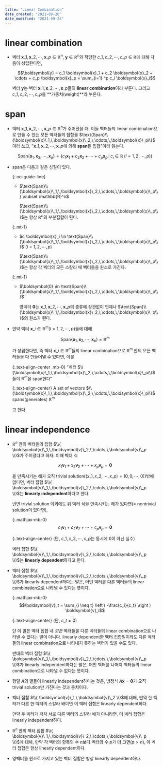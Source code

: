 ```yaml
---
title: "Linear Combination"
date_created: "2021-09-20"
date_modified: "2021-09-24"
---
```


# linear combination

<ul class="no-guide-line">

<li><div markdown="block">

벡터 $\boldsymbol{x}\_1,\,\boldsymbol{x}\_2,\,\cdots,\,\boldsymbol{x}\_p \in \mathbb{R}^n$, $\boldsymbol{y} \in \mathbb{R}^n$와 적당한 $c\_1,\,c\_2,\,\cdots,\,c\_p \in \mathbb{R}$에 대해 다음이 성립한다면,

$$\boldsymbol{y} = c_1 \boldsymbol{x}_1 + c_2 \boldsymbol{x}_2 + \cdots + c_p \boldsymbol{x}_p = \sum_{i=1} ^p c_i \boldsymbol{x}_i$$

벡터 $\boldsymbol{y}$는 벡터 $\boldsymbol{x}\_1,\,\boldsymbol{x}\_2,\,\cdots,\,\boldsymbol{x}\_p$들의 **linear combination**이라 부른다. 그리고 $c\_1,\,c\_2,\,\cdots,\,c\_p$를 **가중치(weight)**라 부른다.

</div></li>

</ul>

# span

<ul class="no-guide-line">

<li><div markdown="block">

벡터 $\boldsymbol{x}\_1,\,\boldsymbol{x}\_2,\,\cdots,\,\boldsymbol{x}\_p \in \mathbb{R}^n$가 주어졌을 때, 이들 벡터들의 linear combination으로 만들 수 있는 모든 벡터들의 집합을 $\text{Span}\\{\boldsymbol{x}\_1,\,\boldsymbol{x}\_2,\,\cdots,\,\boldsymbol{x}\_p\\}$이라 쓰고, "$\boldsymbol{x}\_1,\,\boldsymbol{x}\_2,\,\cdots,\,\boldsymbol{x}\_p$에 의해 **span**된 집합"이라 읽는다.

$$\text{Span}\{\boldsymbol{x}_1,\,\boldsymbol{x}_2,\,\cdots,\,\boldsymbol{x}_p\} = \{c_1 \boldsymbol{x}_1 + c_2 \boldsymbol{x}_2 + \cdots + c_p \boldsymbol{x}_p \,|\, c_i \in \mathbb{R}\,(i = 1,\,2,\,\cdots,\,p)\}$$

</div></li>

<li><div markdown="block">

span은 다음과 같은 성질이 있다.

{:.no-guide-line}
- $\text{Span}\\{\boldsymbol{x}\_1,\,\boldsymbol{x}\_2,\,\cdots,\,\boldsymbol{x}\_p\\} \subset \mathbb{R}^n$

  $\text{Span}\\{\boldsymbol{x}\_1,\,\boldsymbol{x}\_2,\,\cdots,\,\boldsymbol{x}\_p\\}$는 항상 $\mathbb{R}^n$의 부분집합이 된다.

{:.mt-1}
- $c \boldsymbol{x}_i \in \text{Span}\\{\boldsymbol{x}\_1,\,\boldsymbol{x}\_2,\,\cdots,\,\boldsymbol{x}\_p\\}$ ($i = 1,\,2,\,\cdots,\,p$)

  $\text{Span}\\{\boldsymbol{x}\_1,\,\boldsymbol{x}\_2,\,\cdots,\,\boldsymbol{x}\_p\\}$는 항상 각 벡터의 모든 스칼라 배 벡터들을 원소로 가진다.

{:.mt-1}
- $\boldsymbol{0} \in \text{Span}\\{\boldsymbol{x}\_1,\,\boldsymbol{x}\_2,\,\cdots,\,\boldsymbol{x}\_p\\}$

  영벡터 $\boldsymbol{0}$는 $\boldsymbol{x}\_1,\,\boldsymbol{x}\_2,\,\cdots,\,\boldsymbol{x}\_p$의 종류에 상관없이 언제나 $\text{Span}\\{\boldsymbol{x}\_1,\,\boldsymbol{x}\_2,\,\cdots,\,\boldsymbol{x}\_p\\}$의 원소가 된다.

</div></li>

<li><div markdown="block">

만약 벡터 $\boldsymbol{x}\_i \in \mathbb{R}^m$($i = 1,\,2,\,\cdots,\,p$)들에 대해

$$\text{Span}\{\boldsymbol{x}_1,\,\boldsymbol{x}_2,\,\cdots,\,\boldsymbol{x}_p\} = \mathbb{R}^m$$

가 성립한다면, 즉 벡터 $\boldsymbol{x}\_i \in \mathbb{R}^m$들의 linear combination으로 $\mathbb{R}^m$ 안의 모든 벡터들을 다 만들어낼 수 있다면, 이를

{:.text-align-center .mb-0}
"벡터 $\\{\boldsymbol{x}\_1,\,\boldsymbol{x}\_2,\,\cdots,\,\boldsymbol{x}\_p\\}$들이 $\mathbb{R}^m$을 span한다"

{:.text-align-center}
A set of vectors $\\{\boldsymbol{x}\_1,\,\boldsymbol{x}\_2,\,\cdots,\,\boldsymbol{x}\_p\\}$ spans(generates) $\mathbb{R}^m$

고 한다.

</div></li>

</ul>

# linear independence

<ul class="no-guide-line">

<li><div markdown="block">

$\mathbb{R}^n$ 안의 벡터들의 집합 $\\{ \boldsymbol{v}\_1,\,\boldsymbol{v}\_2,\,\cdots,\,\boldsymbol{v}\_p \\}$가 주어졌다고 하자. 이때 벡터 식

$$x_1 \boldsymbol{v}_1 + x_2 \boldsymbol{v}_2 + \cdots + x_p \boldsymbol{v}_p = \boldsymbol{0}$$

을 만족시키는 해가 오직 trivial solution($(x\_1,\,x\_2,\,\cdots,\,x\_p) = (0,\,0,\,\cdots,\,0)$)밖에 없다면, 벡터 집합 $\\{ \boldsymbol{v}\_1,\,\boldsymbol{v}\_2,\,\cdots,\,\boldsymbol{v}\_p \\}$는 **linearly independent**하다고 한다.

반면 trivial solution 이외에도 위 벡터 식을 만족시키는 해가 있다면(= nontrivial solution이 있다면),

{:.mathjax-mb-0}
$$c_1 \boldsymbol{v}_1 + c_2 \boldsymbol{v}_2 + \cdots + c_p \boldsymbol{v}_p = \boldsymbol{0}$$

{:.text-align-center}
(단, $c\_1,\,c\_2,\,\cdots,\,c\_p$는 동시에 0이 아닌 실수)

벡터 집합 $\\{ \boldsymbol{v}\_1,\,\boldsymbol{v}\_2,\,\cdots,\,\boldsymbol{v}\_p \\}$는 **linearly dependent**하다고 한다.

</div></li>

<li><div markdown="block">

벡터 집합 $\\{ \boldsymbol{v}\_1,\,\boldsymbol{v}\_2,\,\cdots,\,\boldsymbol{v}\_p \\}$가 linearly dependent하다는 말은, 어떤 벡터를 다른 벡터들의 linear combination으로 나타낼 수 있다는 뜻이다.

{:.mathjax-mb-0}
$$\boldsymbol{v}_t = \sum_{i \neq t} \left ( -\frac{c_i}{c_t} \right ) \boldsymbol{v}_i$$

{:.text-align-center}
(단, $c\_t \neq 0$)

단 이 말은 벡터 집합 내 *모든* 벡터들을 다른 벡터들의 linear combination으로 나타낼 수 있다는 말이 아니다. linearly dependent한 벡터 집합일지라도 다른 벡터들의 linear combination으로 나타내지 못하는 벡터가 있을 수도 있다.

반대로 벡터 집합 $\\{ \boldsymbol{v}\_1,\,\boldsymbol{v}\_2,\,\cdots,\,\boldsymbol{v}\_p \\}$가 linearly independent하다는 말은, 어떤 벡터를 나머지 벡터들의 linear combination으로 나타낼 수 없다는 뜻이다.

</div></li>

<li><div markdown="block">

행렬 $A$의 열들이 linearly independent하다는 것은, 방정식 $A\boldsymbol{x} = \boldsymbol{0}$가 오직 trivial solution만 가진다는 것과 동치이다.

</div></li>

<li><div markdown="block">

벡터 집합 $\\{ \boldsymbol{v}\_1,\,\boldsymbol{v}\_2 \\}$에 대해, 만약 한 벡터가 다른 한 벡터의 스칼라 배이면 이 벡터 집합은 linearly dependent하다.

만약 두 벡터가 각각 서로 다른 벡터의 스칼라 배가 아니라면, 이 벡터 집합은 linearly independent하다.

</div></li>

<li><div markdown="block">

$\mathbb{R}^n$ 안의 벡터 집합 $\\{ \boldsymbol{v}\_1,\,\boldsymbol{v}\_2,\,\cdots,\,\boldsymbol{v}\_p \\}$에 대해, 만약 각 벡터의 항목의 수 $n$보다 벡터의 수 $p$가 더 크면($p > n$), 이 벡터 집합은 항상 linearly dependent하다.

</div></li>

<li><div markdown="block">

영벡터를 원소로 가지고 있는 벡터 집합은 항상 linearly dependent하다.

</div></li>

</ul>